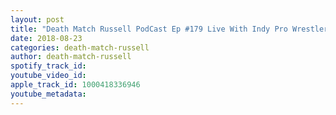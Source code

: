 ```yaml
---
layout: post
title: "Death Match Russell PodCast Ep #179 Live With Indy Pro Wrestler “Aiden Baal”! Tune in!"
date: 2018-08-23
categories: death-match-russell
author: death-match-russell
spotify_track_id: 
youtube_video_id: 
apple_track_id: 1000418336946
youtube_metadata: 
---
```

